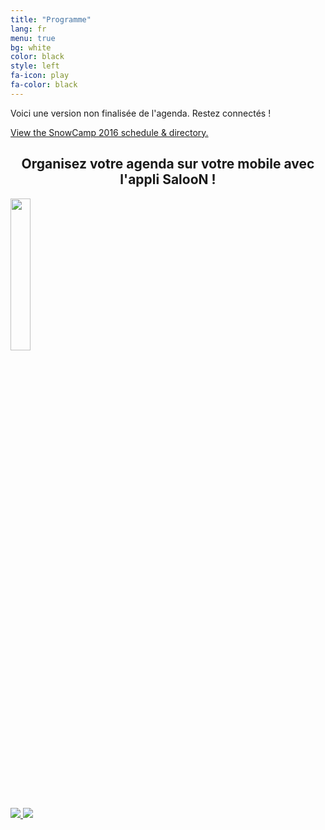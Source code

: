 ```yaml
---
title: "Programme"
lang: fr
menu: true
bg: white
color: black
style: left
fa-icon: play
fa-color: black
---
```


Voici une version non finalisée de l'agenda. Restez connectés !

<a id="sched-embed" href="http://snowcamp2016.sched.org/">View the SnowCamp 2016 schedule & directory.</a><script type="text/javascript" src="http://snowcamp2016.sched.org/js/embed.js"></script>

<div class="supporters center">
  <h2 style="text-align: center;">Organisez votre agenda sur votre mobile avec l'appli SalooN !</h2>
  <div>
    <img src="{{ site.url }}/assets/themes/snowcamp/skin/sponsors/2016/saloon_logo.png" width="25%"></img>
  </div>
  <a href="https://play.google.com/store/apps/details?id=co.saloonapp.eventexplorer" target="_blank" title="SalooN on Google Play">
    <img class="supporter-logo wow slideInLeft" data-wow-duration="2s" src="{{ site.url }}/assets/themes/snowcamp/skin/play_store.png"></img>
  </a>
  <a href="https://appsto.re/fr/jGtM7.i" target="_blank" title="SalooN on App Store">
    <img class="supporter-logo wow slideInRight" data-wow-duration="2s" src="{{ site.url }}/assets/themes/snowcamp/skin/app_store.png"></img>
  </a>  
</div>
